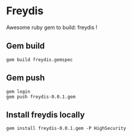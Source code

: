 # Freydis
Awesome ruby gem to build: freydis !

## Gem build

    gem build freydis.gemspec

## Gem push

    gem login
    gem push freydis-0.0.1.gem

## Install freydis locally

    gem install freydis-0.0.1.gem -P HighSecurity

